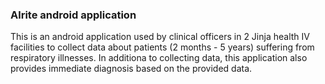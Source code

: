 ### Alrite android application

This is an android application used by clinical officers in 2 Jinja health IV facilities to collect data about patients (2 months - 5 years) suffering from respiratory illnesses. In additiona to collecting data, this application also provides immediate diagnosis based on the provided data.
